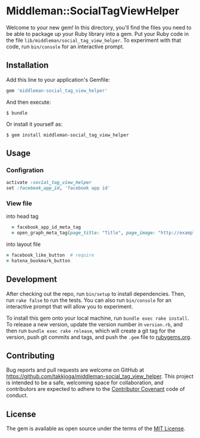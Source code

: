 # Middleman::SocialTagViewHelper

Welcome to your new gem! In this directory, you'll find the files you need to be able to package up your Ruby library into a gem. Put your Ruby code in the file `lib/middleman/social_tag_view_helper`. To experiment with that code, run `bin/console` for an interactive prompt.

## Installation

Add this line to your application's Gemfile:

```ruby
gem 'middleman-social_tag_view_helper'
```

And then execute:

    $ bundle

Or install it yourself as:

    $ gem install middleman-social_tag_view_helper

## Usage

### Configration

```ruby
activate :social_tag_view_helper
set :facebook_app_id, 'facebook app id'
```

### View file

into head tag
```ruby
  = facebook_app_id_meta_tag
  = open_graph_meta_tag(page_title: "Title", page_image: "http://example.com/image.png")
```

into layout file
```ruby
= facebook_like_button  # require
= hatena_bookmark_button
```


## Development

After checking out the repo, run `bin/setup` to install dependencies. Then, run `rake false` to run the tests. You can also run `bin/console` for an interactive prompt that will allow you to experiment.

To install this gem onto your local machine, run `bundle exec rake install`. To release a new version, update the version number in `version.rb`, and then run `bundle exec rake release`, which will create a git tag for the version, push git commits and tags, and push the `.gem` file to [rubygems.org](https://rubygems.org).

## Contributing

Bug reports and pull requests are welcome on GitHub at https://github.com/takkjoga/middleman-social_tag_view_helper. This project is intended to be a safe, welcoming space for collaboration, and contributors are expected to adhere to the [Contributor Covenant](contributor-covenant.org) code of conduct.


## License

The gem is available as open source under the terms of the [MIT License](http://opensource.org/licenses/MIT).

